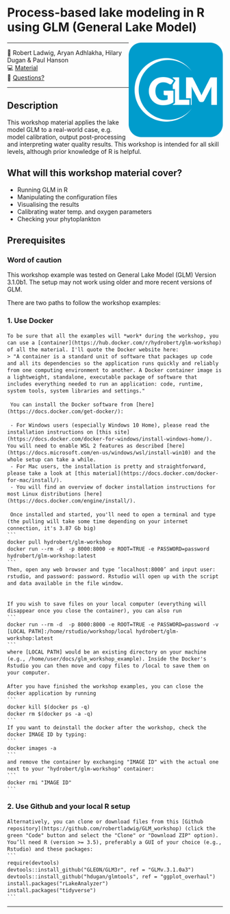 # Process-based lake modeling in R using GLM (General Lake Model)
<a href="url"><img src="GLM_hex.png" align="right" height="220" width="220" ></a>

-----

:busts_in_silhouette: Robert Ladwig, Aryan Adhlakha, Hilary Dugan & Paul Hanson    
:computer: [Material](https://github.com/robertladwig/GLM_workshop)  
:email: [Questions?](mailto:rladwig2@wisc.edu)

-----

## Description

This workshop material applies the lake model GLM to a real-world case, e.g. model calibration, output post-processing and interpreting water quality results. This workshop is intended for all skill levels, although prior knowledge of R is helpful.

## What will this workshop material cover?

  - Running GLM in R
  - Manipulating the configuration files
  - Visualising the results
  - Calibrating water temp. and oxygen parameters
  - Checking your phytoplankton

## Prerequisites

### Word of caution
  This workshop example was tested on General Lake Model (GLM) Version 3.1.0b1. The setup may not work using older and more recent versions of GLM.

  There are two paths to follow the workshop examples:

### 1. Use Docker
    To be sure that all the examples will *work* during the workshop, you can use a [container](https://hub.docker.com/r/hydrobert/glm-workshop) of all the material. I'll quote the Docker website here:
    > "A container is a standard unit of software that packages up code and all its dependencies so the application runs quickly and reliably from one computing environment to another. A Docker container image is a lightweight, standalone, executable package of software that includes everything needed to run an application: code, runtime, system tools, system libraries and settings."

     You can install the Docker software from [here](https://docs.docker.com/get-docker/):

     - For Windows users (especially Windows 10 Home), please read the installation instructions on [this site](https://docs.docker.com/docker-for-windows/install-windows-home/). You will need to enable WSL 2 features as described [here](https://docs.microsoft.com/en-us/windows/wsl/install-win10) and the whole setup can take a while.
     - For Mac users, the installation is pretty and straightforward, please take a look at [this material](https://docs.docker.com/docker-for-mac/install/).
     - You will find an overview of docker installation instructions for most Linux distributions [here](https://docs.docker.com/engine/install/).

     Once installed and started, you'll need to open a terminal and type (the pulling will take some time depending on your internet connection, it's 3.87 Gb big)
    ```
    docker pull hydrobert/glm-workshop
    docker run --rm -d  -p 8000:8000 -e ROOT=TRUE -e PASSWORD=password hydrobert/glm-workshop:latest
    ```
    Then, open any web browser and type ‘localhost:8000’ and input user: rstudio, and password: password. Rstudio will open up with the script and data available in the file window.


    If you wish to save files on your local computer (everything will disappear once you close the container), you can also run
    ```
    docker run --rm -d  -p 8000:8000 -e ROOT=TRUE -e PASSWORD=password -v [LOCAL PATH]:/home/rstudio/workshop/local hydrobert/glm-workshop:latest
    ```
    where [LOCAL PATH] would be an existing directory on your machine (e.g., /home/user/docs/glm_workshop_example). Inside the Docker's Rstudio you can then move and copy files to /local to save them on your computer.

    After you have finished the workshop examples, you can close the docker application by running
    ```
    docker kill $(docker ps -q)
    docker rm $(docker ps -a -q)
    ```
    If you want to deinstall the docker after the workshop, check the docker IMAGE ID by typing:
    ```
    docker images -a
    ```
    and remove the container by exchanging "IMAGE ID" with the actual one next to your "hydrobert/glm-workshop" container:
    ```
    docker rmi "IMAGE ID"
    ```
### 2. Use Github and your local R setup
    Alternatively, you can clone or download files from this [Github repository](https://github.com/robertladwig/GLM_workshop) (click the green "Code" button and select the "Clone" or "Download ZIP" option).
    You’ll need R (version >= 3.5), preferably a GUI of your choice (e.g., Rstudio) and these packages:
    ```
    require(devtools)
    devtools::install_github("GLEON/GLM3r", ref = "GLMv.3.1.0a3")
    devtools::install_github("hdugan/glmtools", ref = "ggplot_overhaul")
    install.packages("rLakeAnalyzer")
    install.packages("tidyverse")
    ```
-----

